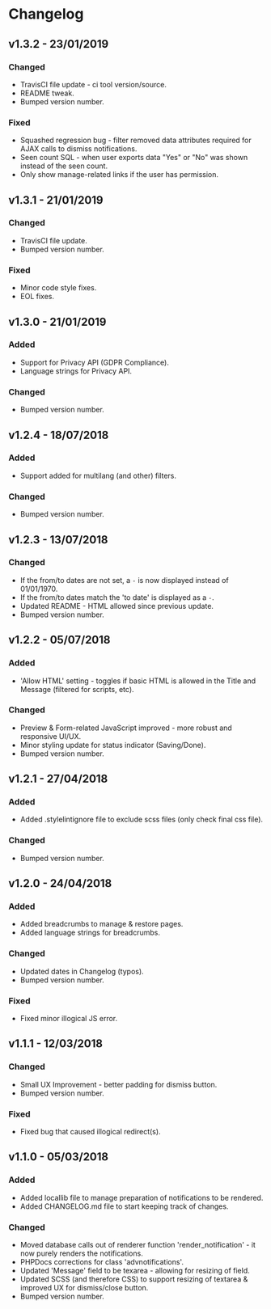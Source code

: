 # Changelog

## v1.3.2 - 23/01/2019

### Changed
* TravisCI file update - ci tool version/source.
* README tweak.
* Bumped version number.

### Fixed
* Squashed regression bug - filter removed data attributes required for AJAX calls to dismiss notifications.
* Seen count SQL - when user exports data "Yes" or "No" was shown instead of the seen count.
* Only show manage-related links if the user has permission.

## v1.3.1 - 21/01/2019

### Changed
* TravisCI file update.
* Bumped version number.

### Fixed
* Minor code style fixes.
* EOL fixes.

## v1.3.0 - 21/01/2019

### Added
* Support for Privacy API (GDPR Compliance).
* Language strings for Privacy API.

### Changed
* Bumped version number.

## v1.2.4 - 18/07/2018

### Added
* Support added for multilang (and other) filters.

### Changed
* Bumped version number.

## v1.2.3 - 13/07/2018

### Changed
* If the from/to dates are not set, a `-` is now displayed instead of 01/01/1970.
* If the from/to dates match the 'to date' is displayed as a `-`.
* Updated README - HTML allowed since previous update.
* Bumped version number.

## v1.2.2 - 05/07/2018

### Added
* 'Allow HTML' setting - toggles if basic HTML is allowed in the Title and Message (filtered for scripts, etc).

### Changed
* Preview & Form-related JavaScript improved - more robust and responsive UI/UX.
* Minor styling update for status indicator (Saving/Done).
* Bumped version number.

## v1.2.1 - 27/04/2018

### Added
* Added .stylelintignore file to exclude scss files (only check final css file).

### Changed
* Bumped version number.

## v1.2.0 - 24/04/2018

### Added
* Added breadcrumbs to manage & restore pages.
* Added language strings for breadcrumbs.

### Changed
* Updated dates in Changelog (typos).
* Bumped version number.

### Fixed
* Fixed minor illogical JS error.

## v1.1.1 - 12/03/2018

### Changed
* Small UX Improvement - better padding for dismiss button.
* Bumped version number.

### Fixed
* Fixed bug that caused illogical redirect(s).

## v1.1.0 - 05/03/2018

### Added
* Added locallib file to manage preparation of notifications to be rendered.
* Added CHANGELOG.md file to start keeping track of changes.

### Changed
* Moved database calls out of renderer function 'render_notification' - it now purely renders the notifications.
* PHPDocs corrections for class 'advnotifications'.
* Updated 'Message' field to be texarea - allowing for resizing of field.
* Updated SCSS (and therefore CSS) to support resizing of textarea & improved UX for dismiss/close button.
* Bumped version number.